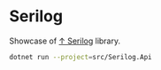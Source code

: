 # Serilog

Showcase of [↑ Serilog](https://github.com/serilog/serilog) library.

```bash
dotnet run --project=src/Serilog.Api
```